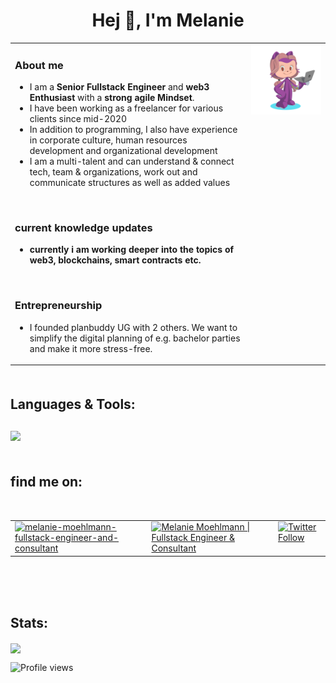 <!--
**codingCookie/codingCookie** is a ✨ _special_ ✨ repository because its `README.md` (this file) appears on your GitHub profile.

Here are some ideas to get you started:

- 🔭 I’m currently working on ...
- 🌱 I’m currently learning ...
- 👯 I’m looking to collaborate on ...
- 🤔 I’m looking for help with ...
- 💬 Ask me about ...
- 📫 How to reach me: ...
- 😄 Pronouns: ...
- ⚡ Fun fact: ...
-->

<h1 align="center">Hej 👋, I'm Melanie</h1>

<table style="margin-bottom: 50px"><tr>
<td valign="top" width="75%" >

### **About me**

- I am a **Senior Fullstack Engineer** and **web3 Enthusiast** with a **strong agile Mindset**.
- I have been working as a freelancer for various clients since mid-2020
- In addition to programming, I also have experience in corporate culture, human resources development and organizational development
- I am a multi-talent and can understand & connect tech, team & organizations, work out and communicate structures as well as added values

<br />

### **current knowledge updates**

- **currently i am working deeper into the topics of web3, blockchains, smart contracts etc.**

<br />

### **Entrepreneurship**

- I founded planbuddy UG with 2 others. We want to simplify the digital planning of e.g. bachelor parties and make it more stress-free.

</td>
<td valign="top" width="25%"><img src="octocat-mel.png" /></td>
</tr></table>

## **Languages & Tools:**

<p align="left" style="margin: 30px 0 50px">
  <img src="https://skillicons.dev/icons?i=js,ts,react,nextjs,emotion,vscode,docker,php,laravel,git,github,githubactions,nodejs,jest,tailwind,html,sass,css,jenkins,heroku,netlify,mysql,postgres,gitlab,kubernetes,nginx&perline=10">
</p>

<!-- Account age: **{{ ACCOUNT_AGE }}** years (action needed: <https://github.com/marketplace/actions/profile-readme-stats#example-workflow>) -->

## **find me on:** ️

<br />
<table><tr>
<td valign="top"><a href="https://www.linkedin.com/in/melanie-moehlmann-fullstack-engineer-and-consultant/" target="_blank"><img align="center" src="https://img.shields.io/badge/-LinkedIn-0e76a8?style=for-the-badge&logo=Linkedin&logoColor=white" alt="melanie-moehlmann-fullstack-engineer-and-consultant" /></a></td>
<td valign="top"><a href="https://memoe.io/" target="_blank"><img align="center" src="https://img.shields.io/badge/-Website%20--%20memoe.io%20(de%20only)-3b5998?style=for-the-badge&logo=google-chrome&logoColor=white&" alt="Melanie Moehlmann | Fullstack Engineer & Consultant" /></a></td>
<td valign="top" ><a href="https://twitter.com/codingCookie" target="_blank"><img alt="Twitter Follow" src="https://img.shields.io/twitter/follow/codingCookie?label=Twitter&style=for-the-badge&logo=twitter&color=1DA1F2"/></a></td>
</tr></table>

<br />
<br />
<br />

## **Stats:**

<p>
   <img align="center" src="http://github-readme-streak-stats.herokuapp.com?user=codingCookie&theme=radical&hide_border=true"/>
</p>

![Profile views](https://gpvc.arturio.dev/codingCookie)
